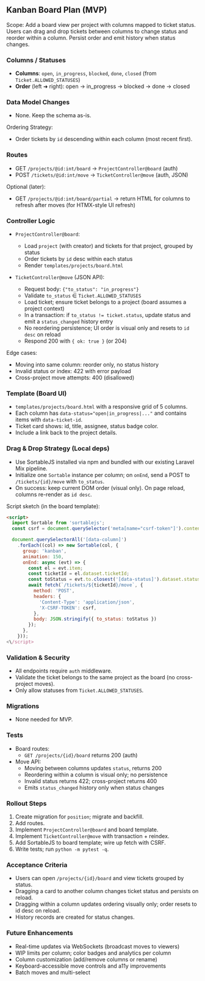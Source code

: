 ## Kanban Board Plan (MVP)

Scope: Add a board view per project with columns mapped to ticket status. Users can drag and drop tickets between columns to change status and reorder within a column. Persist order and emit history when status changes.

### Columns / Statuses
- **Columns**: `open`, `in_progress`, `blocked`, `done`, `closed` (from `Ticket.ALLOWED_STATUSES`)
- **Order** (left ➜ right): open → in_progress → blocked → done → closed

### Data Model Changes
- None. Keep the schema as-is.

Ordering Strategy:
- Order tickets by `id` descending within each column (most recent first).

### Routes
- GET `/projects/@id:int/board` → `ProjectController@board` (auth)
- POST `/tickets/@id:int/move` → `TicketController@move` (auth, JSON)

Optional (later):
- GET `/projects/@id:int/board/partial` → return HTML for columns to refresh after moves (for HTMX-style UI refresh)

### Controller Logic
- `ProjectController@board`:
  - Load `project` (with creator) and tickets for that project, grouped by status
  - Order tickets by `id` desc within each status
  - Render `templates/projects/board.html`

- `TicketController@move` (JSON API):
  - Request body: `{"to_status": "in_progress"}`
  - Validate `to_status` ∈ `Ticket.ALLOWED_STATUSES`
  - Load ticket; ensure ticket belongs to a project (board assumes a project context)
  - In a transaction: if `to_status != ticket.status`, update status and emit a `status_changed` history entry
  - No reordering persistence; UI order is visual only and resets to `id desc` on reload
  - Respond 200 with `{ ok: true }` (or 204)

Edge cases:
- Moving into same column: reorder only, no status history
- Invalid status or index: 422 with error payload
- Cross-project move attempts: 400 (disallowed)

### Template (Board UI)
- `templates/projects/board.html` with a responsive grid of 5 columns.
- Each column has `data-status="open|in_progress|..."` and contains items with `data-ticket-id`.
- Ticket card shows: id, title, assignee, status badge color.
- Include a link back to the project details.

### Drag & Drop Strategy (Local deps)
- Use SortableJS installed via npm and bundled with our existing Laravel Mix pipeline.
- Initialize one `Sortable` instance per column; on `onEnd`, send a POST to `/tickets/{id}/move` with `to_status`.
- On success: keep current DOM order (visual only). On page reload, columns re-render as `id desc`.

Script sketch (in the board template):
```html
<script>
  import Sortable from 'sortablejs';
  const csrf = document.querySelector('meta[name="csrf-token"]').content;

  document.querySelectorAll('[data-column]')
    .forEach((col) => new Sortable(col, {
      group: 'kanban',
      animation: 150,
      onEnd: async (evt) => {
        const el = evt.item;
        const ticketId = el.dataset.ticketId;
        const toStatus = evt.to.closest('[data-status]').dataset.status;
        await fetch(`/tickets/${ticketId}/move`, {
          method: 'POST',
          headers: {
            'Content-Type': 'application/json',
            'X-CSRF-TOKEN': csrf,
          },
          body: JSON.stringify({ to_status: toStatus })
        });
      },
    }));
<\/script>
```

### Validation & Security
- All endpoints require `auth` middleware.
- Validate the ticket belongs to the same project as the board (no cross-project moves).
- Only allow statuses from `Ticket.ALLOWED_STATUSES`.

### Migrations
- None needed for MVP.

### Tests
- Board routes:
  - `GET /projects/{id}/board` returns 200 (auth)
- Move API:
  - Moving between columns updates `status`, returns 200
  - Reordering within a column is visual only; no persistence
  - Invalid status returns 422; cross-project returns 400
  - Emits `status_changed` history only when status changes

### Rollout Steps
1) Create migration for `position`; migrate and backfill.
2) Add routes.
3) Implement `ProjectController@board` and board template.
4) Implement `TicketController@move` with transaction + reindex.
5) Add SortableJS to board template; wire up fetch with CSRF.
6) Write tests; run `python -m pytest -q`.

### Acceptance Criteria
- Users can open `/projects/{id}/board` and view tickets grouped by status.
- Dragging a card to another column changes ticket status and persists on reload.
- Dragging within a column updates ordering visually only; order resets to id desc on reload.
- History records are created for status changes.

### Future Enhancements
- Real-time updates via WebSockets (broadcast moves to viewers)
- WIP limits per column; color badges and analytics per column
- Column customization (add/remove columns or rename)
- Keyboard-accessible move controls and a11y improvements
- Batch moves and multi-select

